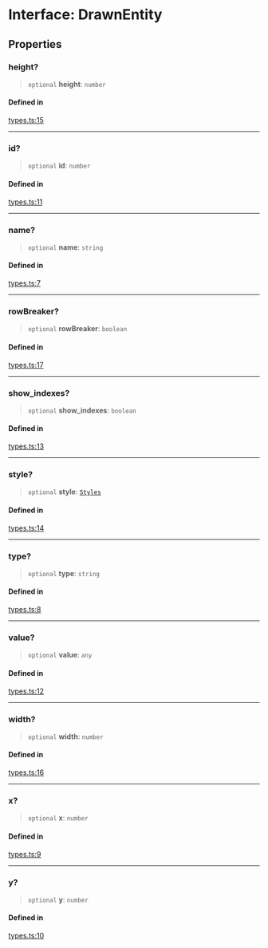 # Interface: DrawnEntity

## Properties

### height?

> `optional` **height**: `number`

#### Defined in

[types.ts:15](https://github.com/leowrites/memory-viz/blob/8cda88515e50b41d2533b761233a7a153c7b994c/memory-viz/src/types.ts#L15)

---

### id?

> `optional` **id**: `number`

#### Defined in

[types.ts:11](https://github.com/leowrites/memory-viz/blob/8cda88515e50b41d2533b761233a7a153c7b994c/memory-viz/src/types.ts#L11)

---

### name?

> `optional` **name**: `string`

#### Defined in

[types.ts:7](https://github.com/leowrites/memory-viz/blob/8cda88515e50b41d2533b761233a7a153c7b994c/memory-viz/src/types.ts#L7)

---

### rowBreaker?

> `optional` **rowBreaker**: `boolean`

#### Defined in

[types.ts:17](https://github.com/leowrites/memory-viz/blob/8cda88515e50b41d2533b761233a7a153c7b994c/memory-viz/src/types.ts#L17)

---

### show_indexes?

> `optional` **show_indexes**: `boolean`

#### Defined in

[types.ts:13](https://github.com/leowrites/memory-viz/blob/8cda88515e50b41d2533b761233a7a153c7b994c/memory-viz/src/types.ts#L13)

---

### style?

> `optional` **style**: [`Styles`](../type-aliases/Styles.md)

#### Defined in

[types.ts:14](https://github.com/leowrites/memory-viz/blob/8cda88515e50b41d2533b761233a7a153c7b994c/memory-viz/src/types.ts#L14)

---

### type?

> `optional` **type**: `string`

#### Defined in

[types.ts:8](https://github.com/leowrites/memory-viz/blob/8cda88515e50b41d2533b761233a7a153c7b994c/memory-viz/src/types.ts#L8)

---

### value?

> `optional` **value**: `any`

#### Defined in

[types.ts:12](https://github.com/leowrites/memory-viz/blob/8cda88515e50b41d2533b761233a7a153c7b994c/memory-viz/src/types.ts#L12)

---

### width?

> `optional` **width**: `number`

#### Defined in

[types.ts:16](https://github.com/leowrites/memory-viz/blob/8cda88515e50b41d2533b761233a7a153c7b994c/memory-viz/src/types.ts#L16)

---

### x?

> `optional` **x**: `number`

#### Defined in

[types.ts:9](https://github.com/leowrites/memory-viz/blob/8cda88515e50b41d2533b761233a7a153c7b994c/memory-viz/src/types.ts#L9)

---

### y?

> `optional` **y**: `number`

#### Defined in

[types.ts:10](https://github.com/leowrites/memory-viz/blob/8cda88515e50b41d2533b761233a7a153c7b994c/memory-viz/src/types.ts#L10)
